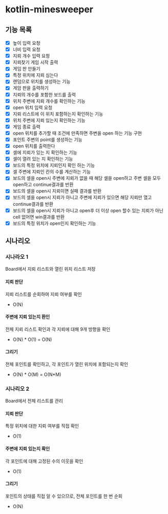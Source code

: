 # kotlin-minesweeper

## 기능 목록
- [x] 높이 입력 요청
- [x] 너비 입력 요청
- [x] 지뢰 개수 입력 요청
- [x] 지뢰찾기 게임 시작 출력
- [x] 게임 판 만들기
- [x] 특정 위치에 지뢰 심는다
- [x] 랜덤으로 위치를 생성하는 기능
- [x] 게암 판을 출력하기
- [x] 지뢰의 개수를 포함한 보드를 출력
- [x] 위치 주변에 지뢰 개수를 확인하는 기능
- [x] open 위치 입력 요청
- [x] 지뢰 리스트에 이 위치 포함하는지 확인하는 기능
- [x] 위치 주변에 지뢰 있는지 확인하는 기능
- [x] 게임 종료 출력
- [x] open 위치를 추가할 때 조건에 만족하면 주변을 open 하는 기능 구현
- [x] 포인트 주변의 point를 생성하는 기능
- [x] open 위치를 출력한다
- [x] 셀에 지뢰가 있는 지 확인하는 기능
- [x] 셀이 열려 있는 지 확인하는 기능
- [x] 보드의 특정 위치에 지뢰인지 확인 하는 기능
- [x] 셀 주변에 지뢰인 칸의 수를 계산하는 기능
- [x] 보드의 셀을 open시 주변에 지뢰가 없을 때 해당 셀을 open하고 주변 셀을 모두 open하고 continue결과를 반환
- [x] 보드의 셀을 open시 지뢰이면 실패 결과를 반환
- [x] 보드의 셀을 open시 지뢰가 아니고 주변에 지뢰가 있으면 해당 지뢰만 열고 continue결과를 반환
- [x] 보드의 셀을 open시 지뢰가 아니고 open후 더 이상 open 할수 있는 지뢰가 아닌 cell 없어면 win결과를 반환
- [x] 보드의 특정 위치가 open인지 확인하는 기능

## 시나리오

### 시나라오 1

Board에서 지뢰 리스트와 열린 위치 리스트 저장

#### 지뢰 판단

지뢰 리스트를 순회하여 지뢰 여부를 확인

- O(N)

#### 주변에 지뢰 있는지 환인

전체 지뢰 리스트 확인과 각 지뢰에 대해 9개 방향을 확인

- O(N) * O(1) = O(N)

#### 그리기

전체 포인트를 확인하고, 각 포인트가 열린 위치에 포함되는지 확인

- O(N) * O(M) = O(N*M)

### 시나리오 2

Board에서 전체 리스트를 관리

#### 지뢰 판단

특정 위치에 대한 지뢰 여부를 직접 확인

- O(1)

#### 주변에 지뢰 있는지 확인

각 포인트에 대해 고정된 수의 이웃을 확인

- O(1)

#### 그리기

포인트의 상태를 직접 알 수 있으므로, 전체 포인트를 한 번 순회

- O(N)

